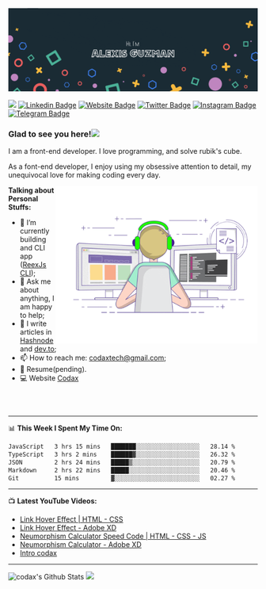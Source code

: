 <a href="https://codax.vercel.app/" target="_blank">
  <img alt="Codax image" src="https://github.com/a12989x/a12989x/blob/master/GitHubHeader.png?raw=true" />
</a>

![](https://visitor-badge.glitch.me/badge?page_id=a12989x.a12989x)
[![Linkedin Badge](https://img.shields.io/badge/-LinkedIn-0e76a8?style=flat-square&logo=Linkedin&logoColor=white)](https://linkedin.com/in/codax/)
[![Website Badge](https://img.shields.io/badge/Website-3b5998?style=flat-square&logo=google-chrome&logoColor=white)](https://notion-blog-five-theta.vercel.app/)
[![Twitter Badge](https://img.shields.io/badge/-Twitter-00acee?style=flat-square&logo=Twitter&logoColor=white)](https://twitter.com/__codax__)
[![Instagram Badge](https://img.shields.io/badge/-Instagram-e4405f?style=flat-square&logo=Instagram&logoColor=white)](https://www.instagram.com/_codax_/)
[![Telegram Badge](https://img.shields.io/badge/-Telegram-0088cc?style=flat-square&logo=Telegram&logoColor=white)](https://t.me/A12989x)

### Glad to see you here!<img src="https://media.giphy.com/media/hvRJCLFzcasrR4ia7z/giphy.gif" width="25px">

I am a front-end developer. I love programming, and solve rubik's cube.

As a font-end developer, I enjoy using my obsessive attention to detail, my unequivocal love for making coding every day.

<img align="right" alt="GIF" src="https://github.com/a12989x/a12989x/blob/master/coding.gif?raw=true" width="408" height="318" />

**Talking about Personal Stuffs:**

<!--- - 👨🏻‍💻 I’m currently working on my personal blog with notion and nextjs; -->
- 🚀 I’m currently building and CLI app ([ReexJs CLI](https://github.com/a12989x/reexjs-cli));
- 💬 Ask me about anything, I am happy to help;
- 📝 I write articles in [Hashnode](https://codax.hashnode.dev/) and [dev.to](https://dev.to/_codax_);
- 📫 How to reach me: codaxtech@gmail.com;
- 📝 Resume[]()(pending).
- 💻 Website [Codax](https://codax.vercel.app/)

<br />
<br />

---

📊 **This Week I Spent My Time On:**

<!--START_SECTION:waka-->
```text
JavaScript   3 hrs 15 mins   ███████░░░░░░░░░░░░░░░░░░   28.14 % 
TypeScript   3 hrs 2 mins    ██████▓░░░░░░░░░░░░░░░░░░   26.32 % 
JSON         2 hrs 24 mins   █████▒░░░░░░░░░░░░░░░░░░░   20.79 % 
Markdown     2 hrs 22 mins   █████░░░░░░░░░░░░░░░░░░░░   20.46 % 
Git          15 mins         ▓░░░░░░░░░░░░░░░░░░░░░░░░   02.27 % 
```
<!--END_SECTION:waka-->

---

📺 **Latest YouTube Videos:**

<!-- YOUTUBE:START -->
- [Link Hover Effect | HTML - CSS](https://www.youtube.com/watch?v=nb5wd62jUh0)
- [Link Hover Effect - Adobe XD](https://www.youtube.com/watch?v=ciC_EjSkWFY)
- [Neumorphism Calculator Speed Code | HTML - CSS - JS](https://www.youtube.com/watch?v=AKU27V5FSF8)
- [Neumorphism Calculator - Adobe XD](https://www.youtube.com/watch?v=bKsegqua680)
- [Intro codax](https://www.youtube.com/watch?v=Qx4UVNXBZlQ)
<!-- YOUTUBE:END -->

---

<p>
  <img height="180em" alt="codax's Github Stats" src="https://github-readme-stats.vercel.app/api?username=a12989x&show_icons=true&hide_border=true&&count_private=true&include_all_commits=true" />
  <img height="180em" src="https://github-readme-stats.vercel.app/api/top-langs/?username=a12989x&show_icons=true&hide_border=true&layout=compact&langs_count=8"/>
</p>
